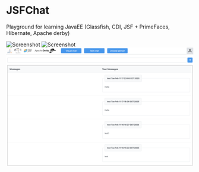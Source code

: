 # JSFChat
Playground for learning JavaEE (Glassfish, CDI, JSF + PrimeFaces, Hibernate, Apache derby)

![Screenshot](screens/screen1.png)
![Screenshot](screens/screen4.png)
![Screenshot](screens/screen3.png)